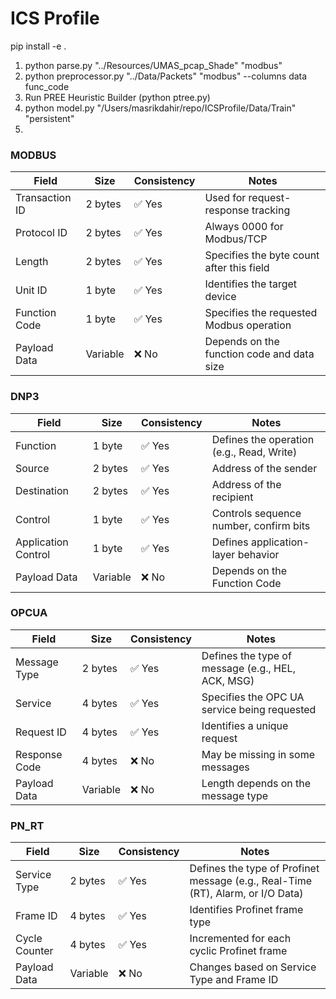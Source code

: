 # ICS Profile

pip install -e .

1. python parse.py "../Resources/UMAS_pcap_Shade" "modbus"
2. python preprocessor.py "../Data/Packets" "modbus" --columns data func_code
3. Run PREE Heuristic Builder (python ptree.py)
4. python model.py "/Users/masrikdahir/repo/ICSProfile/Data/Train" "persistent"
5. 




### MODBUS
| Field               | Size      | Consistency | Notes                                      |
|-------------------|----------|-------------|--------------------------------------------|
| Transaction ID   | 2 bytes  | ✅ Yes      | Used for request-response tracking        |
| Protocol ID     | 2 bytes  | ✅ Yes      | Always 0000 for Modbus/TCP                 |
| Length          | 2 bytes  | ✅ Yes      | Specifies the byte count after this field  |
| Unit ID         | 1 byte   | ✅ Yes      | Identifies the target device               |
| Function Code   | 1 byte   | ✅ Yes      | Specifies the requested Modbus operation   |
| Payload Data    | Variable | ❌ No       | Depends on the function code and data size |


### DNP3
| Field               | Size      | Consistency | Notes                                      |
|-------------------|----------|-------------|--------------------------------------------|
| Function          | 1 byte   | ✅ Yes      | Defines the operation (e.g., Read, Write) |
| Source           | 2 bytes  | ✅ Yes      | Address of the sender                     |
| Destination      | 2 bytes  | ✅ Yes      | Address of the recipient                  |
| Control          | 1 byte   | ✅ Yes      | Controls sequence number, confirm bits    |
| Application Control | 1 byte | ✅ Yes      | Defines application-layer behavior        |
| Payload Data     | Variable | ❌ No       | Depends on the Function Code              |


### OPCUA
| Field           | Size      | Consistency | Notes                                      |
|---------------|----------|-------------|--------------------------------------------|
| Message Type   | 2 bytes  | ✅ Yes      | Defines the type of message (e.g., HEL, ACK, MSG) |
| Service       | 4 bytes  | ✅ Yes      | Specifies the OPC UA service being requested |
| Request ID    | 4 bytes  | ✅ Yes      | Identifies a unique request               |
| Response Code  | 4 bytes  | ❌ No       | May be missing in some messages           |
| Payload Data  | Variable | ❌ No       | Length depends on the message type        |


### PN_RT
| Field           | Size      | Consistency | Notes                                      |
|---------------|----------|-------------|--------------------------------------------|
| Service Type  | 2 bytes  | ✅ Yes      | Defines the type of Profinet message (e.g., Real-Time (RT), Alarm, or I/O Data) |
| Frame ID      | 4 bytes  | ✅ Yes      | Identifies Profinet frame type            |
| Cycle Counter | 4 bytes  | ✅ Yes      | Incremented for each cyclic Profinet frame |
| Payload Data  | Variable | ❌ No       | Changes based on Service Type and Frame ID |
